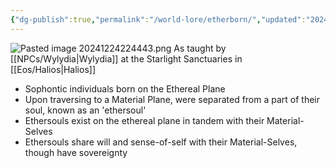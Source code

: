 ```yaml
---
{"dg-publish":true,"permalink":"/world-lore/etherborn/","updated":"2024-12-24T21:44:44.677-06:00"}
---
```


![Pasted image 20241224224443.png](/img/user/Images/Pasted%20image%2020241224224443.png)
As taught by [[NPCs/Wylydia\|Wylydia]] at the Starlight Sanctuaries in [[Eos/Halios\|Halios]]

- Sophontic individuals born on the Ethereal Plane
- Upon traversing to a Material Plane, were separated from a part of their soul, known as an 'ethersoul'
- Ethersouls exist on the ethereal plane in tandem with their Material-Selves
- Ethersouls share will and sense-of-self with their Material-Selves, though have sovereignty 
